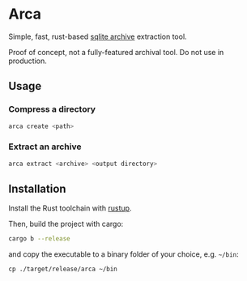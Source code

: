 
# Arca

Simple, fast, rust-based [sqlite archive](https://www.sqlite.org/sqlar.html) extraction tool.

Proof of concept, not a fully-featured archival tool. Do not use in production.


## Usage

### Compress a directory

```sh
arca create <path>
```

### Extract an archive

```sh
arca extract <archive> <output directory>
```


## Installation

Install the Rust toolchain with [rustup](https://rustup.rs).

Then, build the project with cargo:

```sh
cargo b --release
```

and copy the executable to a binary folder of your choice, e.g. `~/bin`:

```
cp ./target/release/arca ~/bin
```
    